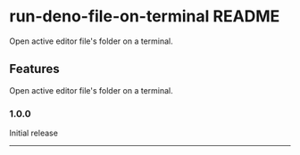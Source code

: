 # run-deno-file-on-terminal README

Open active editor file's folder on a terminal.

## Features

Open active editor file's folder on a terminal.

### 1.0.0

Initial release

-----------------------------------------------------------------------------------------------------------
